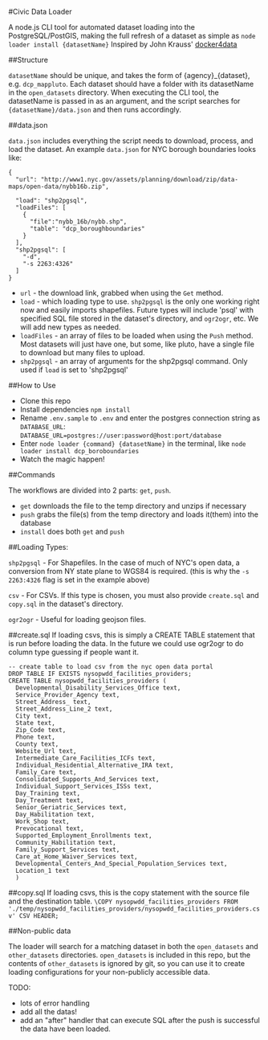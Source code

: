 #Civic Data Loader

A node.js CLI tool for automated dataset loading into the PostgreSQL/PostGIS, making the full refresh of a dataset as simple as `node loader install {datasetName}` Inspired by John Krauss' [docker4data](https://github.com/talos/docker4data)

##Structure

`datasetName` should be unique, and takes the form of {agency}_{dataset}, e.g. `dcp_mappluto`.  Each dataset should have a folder with its datasetName in the `open_datasets` directory.  When executing the CLI tool, the datasetName is passed in as an argument, and the script searches for `{datasetName}/data.json` and then runs accordingly.

##data.json

`data.json` includes everything the script needs to download, process, and load the dataset.  An example `data.json` for NYC borough boundaries looks like:

```
{
  "url": "http://www1.nyc.gov/assets/planning/download/zip/data-maps/open-data/nybb16b.zip",
  
  "load": "shp2pgsql",
  "loadFiles": [
    {
      "file":"nybb_16b/nybb.shp",
      "table": "dcp_boroughboundaries"
    }
  ],
  "shp2pgsql": [ 
    "-d",
    "-s 2263:4326"
  ] 
}
```
- `url` - the download link, grabbed when using the `Get` method.
- `load` - which loading type to use.  `shp2pgsql` is the only one working right now and easily imports shapefiles. Future types will include 'psql' with specified SQL file stored in the dataset's directory, and `ogr2ogr`, etc.  We will add new types as needed.
- `loadFiles` - an array of files to be loaded when using the `Push` method.  Most datasets will just have one, but some, like pluto, have a single file to download but many files to upload.  
- `shp2pgsql` - an array of arguments for the shp2pgsql command.  Only used if `load` is set to 'shp2pgsql'

##How to Use

- Clone this repo
- Install dependencies `npm install`
- Rename `.env.sample` to `.env` and enter the postgres connection string as `DATABASE_URL`:
`DATABASE_URL=postgres://user:password@host:port/database`
- Enter `node loader {command} {datasetName}` in the terminal, like `node loader install dcp_boroboundaries`
- Watch the magic happen!

##Commands

The workflows are divided into 2 parts: `get`, `push`.  

- `get` downloads the file to the temp directory and unzips if necessary
- `push` grabs the file(s) from the temp directory and loads it(them) into the database
- `install` does both `get` and `push`


##Loading Types:

`shp2pgsql` - For Shapefiles.  In the case of much of NYC's open data, a conversion from NY state plane to WGS84 is required.  (this is why the `-s 2263:4326` flag is set in the example above)

`csv` - For CSVs.  If this type is chosen, you must also provide `create.sql` and `copy.sql` in the dataset's directory.

`ogr2ogr` - Useful for loading geojson files.

##create.sql
If loading csvs, this is simply a CREATE TABLE statement that is run before loading the data.  In the future we could use ogr2ogr to do column type guessing if people want it.
```
-- create table to load csv from the nyc open data portal
DROP TABLE IF EXISTS nysopwdd_facilities_providers;
CREATE TABLE nysopwdd_facilities_providers (
  Developmental_Disability_Services_Office text,
  Service_Provider_Agency text,
  Street_Address_ text,
  Street_Address_Line_2 text,
  City text,
  State text,
  Zip_Code text,
  Phone text,
  County text,
  Website_Url text,
  Intermediate_Care_Facilities_ICFs text,
  Individual_Residential_Alternative_IRA text,
  Family_Care text,
  Consolidated_Supports_And_Services text,
  Individual_Support_Services_ISSs text,
  Day_Training text,
  Day_Treatment text,
  Senior_Geriatric_Services text,
  Day_Habilitation text,
  Work_Shop text,
  Prevocational text,
  Supported_Employment_Enrollments text,
  Community_Habilitation text,
  Family_Support_Services text,
  Care_at_Home_Waiver_Services text,
  Developmental_Centers_And_Special_Population_Services text,
  Location_1 text
  )
```
##copy.sql
If loading csvs, this is the copy statement with the source file and the destination table.
`\COPY nysopwdd_facilities_providers FROM './temp/nysopwdd_facilities_providers/nysopwdd_facilities_providers.csv' CSV HEADER;`




##Non-public data

The loader will search for a matching dataset in both the `open_datasets` and `other_datasets` directories.  `open_datasets` is included in this repo, but the contents of `other_datasets` is ignored by git, so you can use it to create loading configurations for your non-publicly accessible data.

TODO: 
- lots of error handling
- add all the datas!
- add an "after" handler that can execute SQL after the push is successful the data have been loaded.
